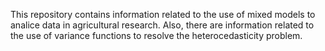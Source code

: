 This repository contains information related to the use of mixed models to analice data in agricultural research. Also, there are information related to the use of variance functions to resolve the heterocedasticity problem.
